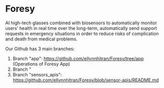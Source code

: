 # Foresy
AI high-tech glasses combined with biosensors to automatically monitor users’ health in real time over the long-term, automatically send support requests in emergency situations in order to reduce risks of complication and death from medical problems.

Our Github has 3 main branches:
1. Branch "app": https://github.com/ellynnhitran/Foresy/tree/app (Operations of Foresy App)
2. Branch " 
3. Branch "sensors_apis": https://github.com/ellynnhitran/Foresy/blob/sensor-apis/README.md
